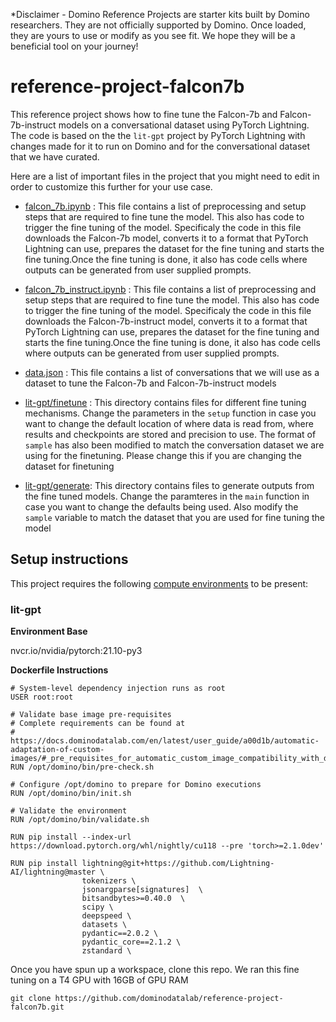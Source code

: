 
*Disclaimer - Domino Reference Projects are starter kits built by Domino researchers. They are not officially supported by Domino. Once loaded, they are yours to use or modify as you see fit. We hope they will be a beneficial tool on your journey!

# reference-project-falcon7b
This reference project shows how to fine tune the Falcon-7b and Falcon-7b-instruct models on a conversational dataset using PyTorch Lightning. The code is based on the the `lit-gpt` project by PyTorch Lightning with changes made for it to run on Domino and for the conversational dataset that we have curated.

Here are a list of important files in the project that you might need to edit in order to customize this further for your use case.

* [falcon_7b.ipynb](falcon_7b.ipynb) : This file contains a list of preprocessing and setup steps that are required to fine tune the model. This also has code to trigger the fine tuning of the model. Specificaly the code in this file downloads the Falcon-7b model, converts it to a format that PyTorch Lightning can use, prepares the dataset for the fine tuning and starts the fine tuning.Once the fine tuning is done, it also has code cells where outputs can be generated from user supplied prompts.

* [falcon_7b_instruct.ipynb](falcon_7b_instruct.ipynb) : This file contains a list of preprocessing and setup steps that are required to fine tune the model. This also has code to trigger the fine tuning of the model. Specificaly the code in this file downloads the Falcon-7b-instruct model, converts it to a format that PyTorch Lightning can use, prepares the dataset for the fine tuning and starts the fine tuning.Once the fine tuning is done, it also has code cells where outputs can be generated from user supplied prompts.

* [data.json](lit-gpt/conversation_data/data.json) : This file contains a list of conversations that we will use as a dataset to tune the Falcon-7b and Falcon-7b-instruct models

* [lit-gpt/finetune](lit-gpt/finetune) : This directory contains files for different fine tuning mechanisms. Change the parameters in the `setup` function in case you want to change the default location of where data is read from, where results and checkpoints are stored and precision to use. The format of `sample` has also been modified to match the conversation dataset we are using for the finetuning. Please change this if you are changing the dataset for finetuning

* [lit-gpt/generate](lit-gpt/generate): This directory contains files to generate outputs from the fine tuned models. Change the paramteres in the `main` function in case you want to change the defaults being used. Also modify the `sample` variable to match the dataset that you are used for fine tuning the model 

## Setup instructions

This project requires the following [compute environments](https://docs.dominodatalab.com/en/latest/user_guide/f51038/environments/) to be present:


### lit-gpt
**Environment Base** 

nvcr.io/nvidia/pytorch:21.10-py3

**Dockerfile Instructions**

```
# System-level dependency injection runs as root
USER root:root

# Validate base image pre-requisites
# Complete requirements can be found at
# https://docs.dominodatalab.com/en/latest/user_guide/a00d1b/automatic-adaptation-of-custom-images/#_pre_requisites_for_automatic_custom_image_compatibility_with_domino
RUN /opt/domino/bin/pre-check.sh

# Configure /opt/domino to prepare for Domino executions
RUN /opt/domino/bin/init.sh

# Validate the environment
RUN /opt/domino/bin/validate.sh

RUN pip install --index-url https://download.pytorch.org/whl/nightly/cu118 --pre 'torch>=2.1.0dev'

RUN pip install lightning@git+https://github.com/Lightning-AI/lightning@master \
                tokenizers \
                jsonargparse[signatures]  \ 
                bitsandbytes>=0.40.0  \
                scipy \
                deepspeed \
                datasets \ 
                pydantic==2.0.2 \
                pydantic_core==2.1.2 \
                zstandard \
```

Once you have spun up a workspace, clone this repo. We ran this fine tuning on a T4 GPU with 16GB of GPU RAM
```
git clone https://github.com/dominodatalab/reference-project-falcon7b.git
```
